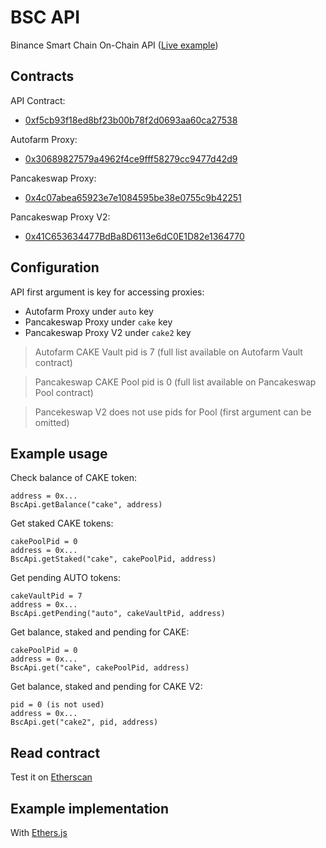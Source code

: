 # BSC API

Binance Smart Chain On-Chain API ([Live example](https://mc01.github.io/bsc-api/))

## Contracts

API Contract:
- [0xf5cb93f18ed8bf23b00b78f2d0693aa60ca27538](https://bscscan.com/address/0xf5cb93f18ed8bf23b00b78f2d0693aa60ca27538)

Autofarm Proxy:
- [0x30689827579a4962f4ce9fff58279cc9477d42d9](https://bscscan.com/address/0x30689827579a4962f4ce9fff58279cc9477d42d9)

Pancakeswap Proxy:
- [0x4c07abea65923e7e1084595be38e0755c9b42251](https://bscscan.com/address/0x4c07abea65923e7e1084595be38e0755c9b42251)

Pancakeswap Proxy V2:
- [0x41C653634477BdBa8D6113e6dC0E1D82e1364770](https://bscscan.com/address/0x41C653634477BdBa8D6113e6dC0E1D82e1364770)

## Configuration

API first argument is key for accessing proxies:
- Autofarm Proxy under `auto` key
- Pancakeswap Proxy under `cake` key
- Pancakeswap Proxy V2 under `cake2` key

> Autofarm CAKE Vault pid is 7 (full list available on Autofarm Vault contract)

> Pancakeswap CAKE Pool pid is 0 (full list available on Pancakeswap Pool contract)

> Pancekeswap V2 does not use pids for Pool (first argument can be omitted)

## Example usage

Check balance of CAKE token:
```
address = 0x...
BscApi.getBalance("cake", address)
```

Get staked CAKE tokens:
```
cakePoolPid = 0
address = 0x...
BscApi.getStaked("cake", cakePoolPid, address)
```

Get pending AUTO tokens:
```
cakeVaultPid = 7
address = 0x...
BscApi.getPending("auto", cakeVaultPid, address)
```

Get balance, staked and pending for CAKE:
```
cakePoolPid = 0
address = 0x...
BscApi.get("cake", cakePoolPid, address)
```

Get balance, staked and pending for CAKE V2:
```
pid = 0 (is not used)
address = 0x...
BscApi.get("cake2", pid, address)
```

## Read contract

Test it on [Etherscan](https://bscscan.com/address/0xf5cb93f18ed8bf23b00b78f2d0693aa60ca27538#readContract)

## Example implementation

With [Ethers.js](https://github.com/Mc01/bsc-api/tree/master/example#bsc-api)
